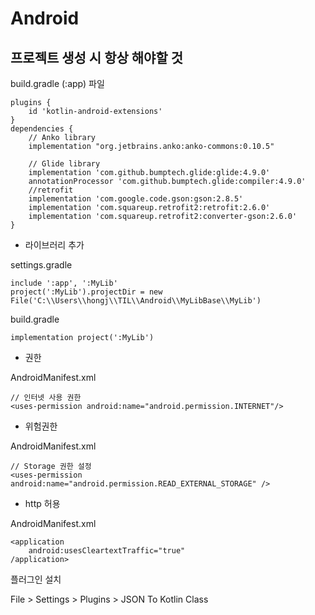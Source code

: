 # Android



## 프로젝트 생성 시 항상 해야할 것

build.gradle (:app) 파일

```android
plugins {
    id 'kotlin-android-extensions'
}
dependencies {
	// Anko library
	implementation "org.jetbrains.anko:anko-commons:0.10.5"
	
	// Glide library
	implementation 'com.github.bumptech.glide:glide:4.9.0'
	annotationProcessor 'com.github.bumptech.glide:compiler:4.9.0'	
	//retrofit
	implementation 'com.google.code.gson:gson:2.8.5'
 	implementation 'com.squareup.retrofit2:retrofit:2.6.0'
 	implementation 'com.squareup.retrofit2:converter-gson:2.6.0'
}

```



- 라이브러리 추가

settings.gradle

```android
include ':app', ':MyLib'
project(':MyLib').projectDir = new File('C:\\Users\\hongj\\TIL\\Android\\MyLibBase\\MyLib')
```

build.gradle

```
implementation project(':MyLib')
```







- 권한

AndroidManifest.xml

```android
// 인터넷 사용 권한
<uses-permission android:name="android.permission.INTERNET"/>
```



- 위험권한

AndroidManifest.xml

```android
// Storage 권한 설정
<uses-permission android:name="android.permission.READ_EXTERNAL_STORAGE" />
```





- http 허용

AndroidManifest.xml

```
<application
	android:usesCleartextTraffic="true"
/application>
```





플러그인 설치

File > Settings > Plugins > JSON To Kotlin Class